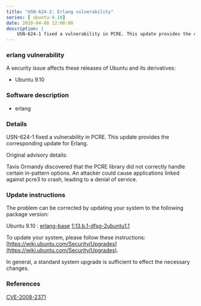 ```yaml
---
title: "USN-624-2: Erlang vulnerability"
series: [ ubuntu-9.10]
date: 2010-04-08 12:00:00
description: |
    USN-624-1 fixed a vulnerability in PCRE. This update provides the corresponding update for Erlang.
--- 
```

 
 


### erlang vulnerability

A security issue affects these releases of Ubuntu and its derivatives:

* Ubuntu 9.10

### Software description

* erlang 

### Details

USN-624-1 fixed a vulnerability in PCRE. This update provides the corresponding update for Erlang.

Original advisory details:

 Tavis Ormandy discovered that the PCRE library did not correctly handle certain in-pattern options. An attacker could cause applications linked against pcre3 to crash, leading to a denial of service. 

### Update instructions

The problem can be corrected by updating your system to the following package version:

Ubuntu 9.10
 : [erlang-base](https://launchpad.net/ubuntu/+source/erlang) <span> [1:13.b.1-dfsg-2ubuntu1.1](https://launchpad.net/ubuntu/+source/erlang/1:13.b.1-dfsg-2ubuntu1.1) </span> 

To update your system, please follow these instructions: [https://wiki.ubuntu.com/Security/Upgrades](https://wiki.ubuntu.com/Security/Upgrades).

In general, a standard system upgrade is sufficient to effect the necessary changes. 

### References

 
 [CVE-2008-2371](http://people.ubuntu.com/~ubuntu-security/cve/CVE-2008-2371)
 

